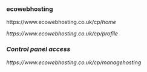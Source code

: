 <h3>ecowebhosting</h3>
<p>https://www.ecowebhosting.co.uk/cp/<em>home<em></p>
<p>https://www.ecowebhosting.co.uk/cp/<em>profile<em></p>
  
<h3>Control panel access</h3>  
<p>https://www.ecowebhosting.co.uk/cp/managehosting</p>
